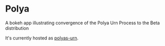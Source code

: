 # Polya
A bokeh app illustrating convergence of the Polya Urn Process to the Beta distribution

It's currently hosted as [polyas-urn](https://polyas-urn@herokuapp.com).

